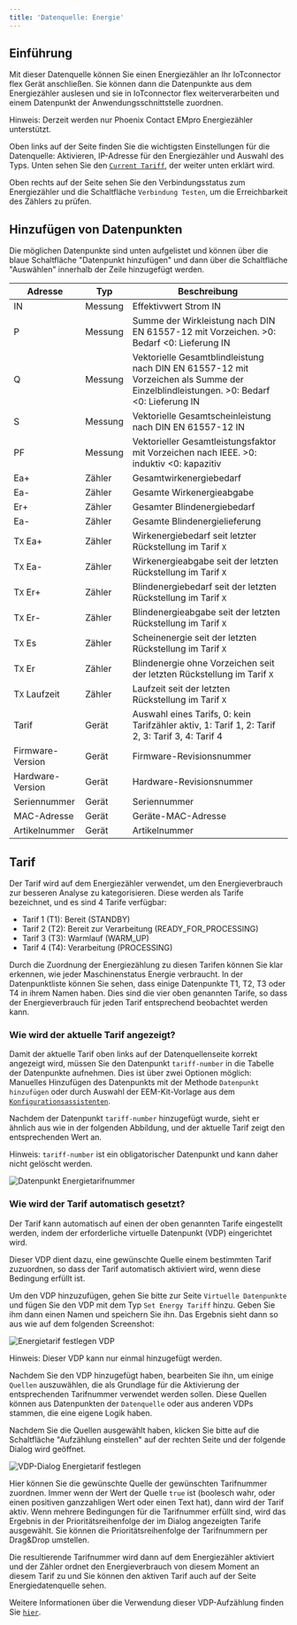 ```yaml
---
title: 'Datenquelle: Energie'
---
```


## Einführung

Mit dieser Datenquelle können Sie einen Energiezähler an Ihr IoTconnector flex Gerät anschließen. Sie können dann die Datenpunkte aus dem Energiezähler auslesen und sie in IoTconnector flex weiterverarbeiten und einem Datenpunkt der Anwendungsschnittstelle zuordnen.

Hinweis: Derzeit werden nur Phoenix Contact EMpro Energiezähler unterstützt.

Oben links auf der Seite finden Sie die wichtigsten Einstellungen für die Datenquelle: Aktivieren, IP-Adresse für den Energiezähler und Auswahl des Typs. Unten sehen Sie den [`Current Tariff`](Energy.md#tarif), der weiter unten erklärt wird.

Oben rechts auf der Seite sehen Sie den Verbindungsstatus zum Energiezähler und die Schaltfläche `Verbindung Testen`, um die Erreichbarkeit des Zählers zu prüfen.

## Hinzufügen von Datenpunkten

Die möglichen Datenpunkte sind unten aufgelistet und können über die blaue Schaltfläche "Datenpunkt hinzufügen" und dann über die Schaltfläche "Auswählen" innerhalb der Zeile hinzugefügt werden.

| Adresse          | Typ     | Beschreibung                                                                                                                         |
| ---------------- | ------- | ------------------------------------------------------------------------------------------------------------------------------------ |
| IN               | Messung | Effektivwert Strom IN                                                                                                                |
| P                | Messung | Summe der Wirkleistung nach DIN EN 61557-12 mit Vorzeichen. >0: Bedarf <0: Lieferung IN                                              |
| Q                | Messung | Vektorielle Gesamtblindleistung nach DIN EN 61557-12 mit Vorzeichen als Summe der Einzelblindleistungen. >0: Bedarf <0: Lieferung IN |
| S                | Messung | Vektorielle Gesamtscheinleistung nach DIN EN 61557-12 IN                                                                             |
| PF               | Messung | Vektorieller Gesamtleistungsfaktor mit Vorzeichen nach IEEE. >0: induktiv <0: kapazitiv                                              |
| Ea+              | Zähler  | Gesamtwirkenergiebedarf                                                                                                              |
| Ea-              | Zähler  | Gesamte Wirkenergieabgabe                                                                                                            |
| Er+              | Zähler  | Gesamter Blindenergiebedarf                                                                                                          |
| Ea-              | Zähler  | Gesamte Blindenergielieferung                                                                                                        |
| T`X` Ea+         | Zähler  | Wirkenergiebedarf seit letzter Rückstellung im Tarif `X`                                                                             |
| T`X` Ea-         | Zähler  | Wirkenergieabgabe seit der letzten Rückstellung im Tarif `X`                                                                         |
| T`X` Er+         | Zähler  | Blindenergiebedarf seit der letzten Rückstellung im Tarif `X`                                                                        |
| T`X` Er-         | Zähler  | Blindenergieabgabe seit der letzten Rückstellung im Tarif `X`                                                                        |
| T`X` Es          | Zähler  | Scheinenergie seit der letzten Rückstellung im Tarif `X`                                                                             |
| T`X` Er          | Zähler  | Blindenergie ohne Vorzeichen seit der letzten Rückstellung im Tarif `X`                                                              |
| T`X` Laufzeit    | Zähler  | Laufzeit seit der letzten Rückstellung im Tarif `X`                                                                                  |
| Tarif            | Gerät   | Auswahl eines Tarifs, 0: kein Tarifzähler aktiv, 1: Tarif 1, 2: Tarif 2, 3: Tarif 3, 4: Tarif 4                                      |
| Firmware-Version | Gerät   | Firmware-Revisionsnummer                                                                                                             |
| Hardware-Version | Gerät   | Hardware-Revisionsnummer                                                                                                             |
| Seriennummer     | Gerät   | Seriennummer                                                                                                                         |
| MAC-Adresse      | Gerät   | Geräte-MAC-Adresse                                                                                                                   |
| Artikelnummer    | Gerät   | Artikelnummer                                                                                                                        |

## Tarif

Der Tarif wird auf dem Energiezähler verwendet, um den Energieverbrauch zur besseren Analyse zu kategorisieren. Diese werden als Tarife bezeichnet, und es sind 4 Tarife verfügbar:

- Tarif 1 (T1): Bereit (STANDBY)
- Tarif 2 (T2): Bereit zur Verarbeitung (READY_FOR_PROCESSING)
- Tarif 3 (T3): Warmlauf (WARM_UP)
- Tarif 4 (T4): Verarbeitung (PROCESSING)

Durch die Zuordnung der Energiezählung zu diesen Tarifen können Sie klar erkennen, wie jeder Maschinenstatus Energie verbraucht. In der Datenpunktliste können Sie sehen, dass einige Datenpunkte T1, T2, T3 oder T4 in ihrem Namen haben. Dies sind die vier oben genannten Tarife, so dass der Energieverbrauch für jeden Tarif entsprechend beobachtet werden kann.

### Wie wird der aktuelle Tarif angezeigt?

Damit der aktuelle Tarif oben links auf der Datenquellenseite korrekt angezeigt wird, müssen Sie den Datenpunkt `tariff-number` in die Tabelle der Datenpunkte aufnehmen. Dies ist über zwei Optionen möglich: Manuelles Hinzufügen des Datenpunkts mit der Methode `Datenpunkt hinzufügen` oder durch Auswahl der EEM-Kit-Vorlage aus dem [`Konfigurationsassistenten`](GettingStarted.md#configuration-wizard).

Nachdem der Datenpunkt `tariff-number` hinzugefügt wurde, sieht er ähnlich aus wie in der folgenden Abbildung, und der aktuelle Tarif zeigt den entsprechenden Wert an.

Hinweis: `tariff-number` ist ein obligatorischer Datenpunkt und kann daher nicht gelöscht werden.

![Datenpunkt Energietarifnummer](/img/datasource/EnergyTariffNumberDatapoint.png)

### Wie wird der Tarif automatisch gesetzt?

Der Tarif kann automatisch auf einen der oben genannten Tarife eingestellt werden, indem der erforderliche virtuelle Datenpunkt (VDP) eingerichtet wird.

Dieser VDP dient dazu, eine gewünschte Quelle einem bestimmten Tarif zuzuordnen, so dass der Tarif automatisch aktiviert wird, wenn diese Bedingung erfüllt ist.

Um den VDP hinzuzufügen, gehen Sie bitte zur Seite `Virtuelle Datenpunkte` und fügen Sie den VDP mit dem Typ `Set Energy Tariff` hinzu. Geben Sie ihm dann einen Namen und speichern Sie ihn. Das Ergebnis sieht dann so aus wie auf dem folgenden Screenshot:

![Energietarif festlegen VDP](/img/datasource/EnergyTariffVdp.png)

Hinweis: Dieser VDP kann nur einmal hinzugefügt werden.

Nachdem Sie den VDP hinzugefügt haben, bearbeiten Sie ihn, um einige `Quellen` auszuwählen, die als Grundlage für die Aktivierung der entsprechenden Tarifnummer verwendet werden sollen. Diese Quellen können aus Datenpunkten der `Datenquelle` oder aus anderen VDPs stammen, die eine eigene Logik haben.

Nachdem Sie die Quellen ausgewählt haben, klicken Sie bitte auf die Schaltfläche "Aufzählung einstellen" auf der rechten Seite und der folgende Dialog wird geöffnet.

![VDP-Dialog Energietarif festlegen](/img/datasource/EnergyTariffVdpDialog.png)

Hier können Sie die gewünschte Quelle der gewünschten Tarifnummer zuordnen. Immer wenn der Wert der Quelle `true` ist (boolesch wahr, oder einen positiven ganzzahligen Wert oder einen Text hat), dann wird der Tarif aktiv. Wenn mehrere Bedingungen für die Tarifnummer erfüllt sind, wird das Ergebnis in der Prioritätsreihenfolge der im Dialog angezeigten Tarife ausgewählt. Sie können die Prioritätsreihenfolge der Tarifnummern per Drag&Drop umstellen.

Die resultierende Tarifnummer wird dann auf dem Energiezähler aktiviert und der Zähler ordnet den Energieverbrauch von diesem Moment an diesem Tarif zu und Sie können den aktiven Tarif auch auf der Seite Energiedatenquelle sehen.

Weitere Informationen über die Verwendung dieser VDP-Aufzählung finden Sie [`hier`](VirtualDataPoints.md#enumeration).
